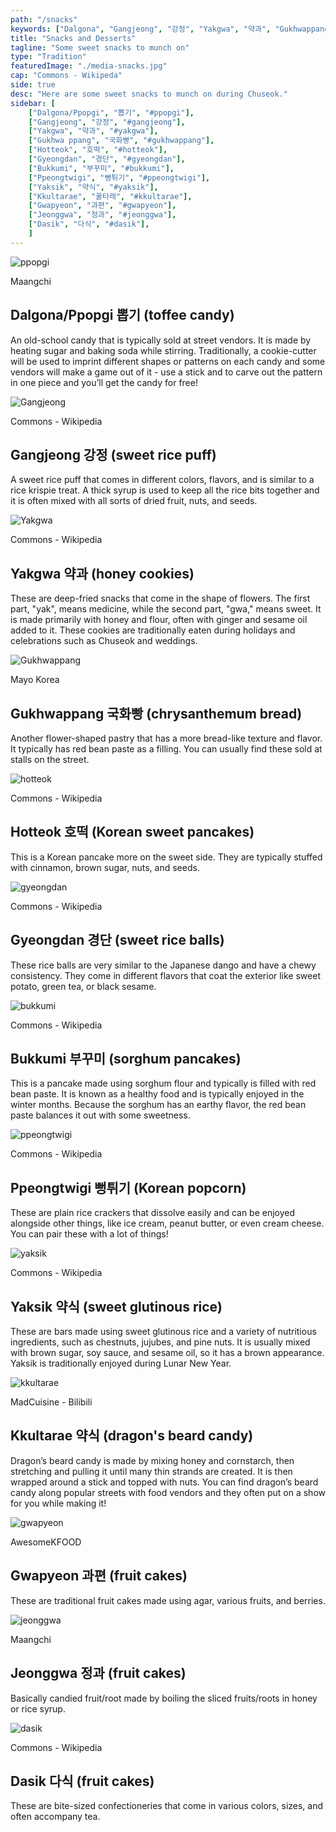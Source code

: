 ```yaml
---
path: "/snacks"
keywords: ["Dalgona", "Gangjeong", "강정", "Yakgwa", "약과", "Gukhwappang", "국화빵", "Hotteok", "호떡", "Gyeongdan", "경단", "Bukkumi", "부꾸미", "Ppeongtwigi", "뻥튀기", "Yaksik", "약식", "Kkultarae", "꿀타래", "Gwapyeon", "과편", "Jeonggwa", "정과", "Dasik", "다식"]
title: "Snacks and Desserts"
tagline: "Some sweet snacks to munch on"
type: "Tradition"
featuredImage: "./media-snacks.jpg"
cap: "Commons - Wikipeda"
side: true
desc: "Here are some sweet snacks to munch on during Chuseok."
sidebar: [
    ["Dalgona/Ppopgi", "뽑기", "#ppopgi"],  
    ["Gangjeong", "강정", "#gangjeong"], 
    ["Yakgwa", "약과", "#yakgwa"], 
    ["Gukhwa ppang", "국화빵", "#gukhwappang"], 
    ["Hotteok", "호떡", "#hotteok"],
    ["Gyeongdan", "경단", "#gyeongdan"], 
    ["Bukkumi", "부꾸미", "#bukkumi"], 
    ["Ppeongtwigi", "뻥튀기", "#ppeongtwigi"], 
    ["Yaksik", "약식", "#yaksik"],
    ["Kkultarae", "꿀타래", "#kkultarae"],
    ["Gwapyeon", "과편", "#gwapyeon"],
    ["Jeonggwa", "정과", "#jeonggwa"],
    ["Dasik", "다식", "#dasik"],
    ]
---
```


<div id="ppopgi">
<img src="ppopgi.jpeg" alt="ppopgi"/>
<p class="blog-cap">Maangchi</p>
<h2 class="blog-header--2">Dalgona/Ppopgi 뽑기 (toffee candy)</h2>
<p class="blog-p">An old-school candy that is typically sold at street vendors. It is made by heating sugar and baking soda while stirring. Traditionally, a cookie-cutter will be used to imprint different shapes or patterns on each candy and some vendors will make a game out of it - use a stick and to carve out the pattern in one piece and you’ll get the candy for free!</p>
</div>

<div id="gangjeong">
<img src="gangjeong.png" alt="Gangjeong"/>
<p class="blog-cap">Commons - Wikipedia</p>
<h2 class="blog-header--2">Gangjeong 강정 (sweet rice puff)</h2>
<p class="blog-p">A sweet rice puff that comes in different colors, flavors, and is similar to a rice krispie treat. A thick syrup is used to keep all the rice bits together and it is often mixed with all sorts of dried fruit, nuts, and seeds.</p>
</div>

<div id="yakgwa">
<img src="yakgwa.jpeg" alt="Yakgwa"/>
<p class="blog-cap">Commons - Wikipedia</p>
<h2 class="blog-header--2">Yakgwa 약과 (honey cookies)</h2>
<p class="blog-p">These are deep-fried snacks that come in the shape of flowers. The first part, "yak", means medicine, while the second part, "gwa," means sweet. It is made primarily with honey and flour, often with ginger and sesame oil added to it. These cookies are traditionally eaten during holidays and celebrations such as Chuseok and weddings.</p>
</div>

<div id="gukhwappang">
<img src="gukhwappang.jpg" alt="Gukhwappang"/>
<p class="blog-cap">Mayo Korea</p>
<h2 class="blog-header--2">Gukhwappang 국화빵 (chrysanthemum bread)</h2>
<p class="blog-p">Another flower-shaped pastry that has a more bread-like texture and flavor. It typically has red bean paste as a filling. You can usually find these sold at stalls on the street.</p>
</div>

<div id="hotteok">
<img src="hotteok.jpeg" alt="hotteok"/>
<p class="blog-cap">Commons - Wikipedia</p>
<h2 class="blog-header--2">Hotteok 호떡 (Korean sweet pancakes)</h2>
<p class="blog-p">This is a Korean pancake more on the sweet side. They are typically stuffed with cinnamon, brown sugar, nuts, and seeds.</p>
</div>

<div id="gyeongdan">
<img src="gyeongdan.jpeg" alt="gyeongdan"/>
<p class="blog-cap">Commons - Wikipedia</p>
<h2 class="blog-header--2">Gyeongdan 경단 (sweet rice balls)</h2>
<p class="blog-p">These rice balls are very similar to the Japanese dango and have a chewy consistency. They come in different flavors that coat the exterior like sweet potato, green tea, or black sesame.</p>
</div>

<div id="bukkumi">
<img src="bukkumi.jpeg" alt="bukkumi"/>
<p class="blog-cap">Commons - Wikipedia</p>
<h2 class="blog-header--2">Bukkumi 부꾸미 (sorghum pancakes)</h2>
<p class="blog-p">This is a pancake made using sorghum flour and typically is filled with red bean paste. It is known as a healthy food and is typically enjoyed in the winter months. Because the sorghum has an earthy flavor, the red bean paste balances it out with some sweetness.</p>
</div>

<div id="ppeongtwigi">
<img src="ppeongtwigi.jpeg" alt="ppeongtwigi"/>
<p class="blog-cap">Commons - Wikipedia</p>
<h2 class="blog-header--2">Ppeongtwigi 뻥튀기 (Korean popcorn)</h2>
<p class="blog-p">These are plain rice crackers that dissolve easily and can be enjoyed alongside other things, like ice cream, peanut butter, or even cream cheese. You can pair these with a lot of things!</p>
</div>

<div id="yaksik">
<img src="yaksik.jpeg" alt="yaksik"/>
<p class="blog-cap">Commons - Wikipedia</p>
<h2 class="blog-header--2">Yaksik 약식 (sweet glutinous rice)</h2>
<p class="blog-p">These are bars made using sweet glutinous rice and a variety of nutritious ingredients, such as chestnuts, jujubes, and pine nuts. It is usually mixed with brown sugar, soy sauce, and sesame oil, so it has a brown appearance. Yaksik is traditionally enjoyed during Lunar New Year.</p>
</div>

<div id="kkultarae">
<img src="kkultarae.jpeg" alt="kkultarae"/>
<p class="blog-cap">MadCuisine - Bilibili</p>
<h2 class="blog-header--2">Kkultarae 약식 (dragon's beard candy)</h2>
<p class="blog-p">Dragon’s beard candy is made by mixing honey and cornstarch, then stretching and pulling it until many thin strands are created. It is then wrapped around a stick and topped with nuts. You can find dragon’s beard candy along popular streets with food vendors and they often put on a show for you while making it!</p>
</div>

<div id="gwapyeon">
<img src="gwapyeon.jpeg" alt="gwapyeon"/>
<p class="blog-cap">AwesomeKFOOD</p>
<h2 class="blog-header--2">Gwapyeon 과편 (fruit cakes)</h2>
<p class="blog-p">These are traditional fruit cakes made using agar, various fruits, and berries.</p>
</div>

<div id="jeonggwa">
<img src="jeonggwa.jpeg" alt="jeonggwa"/>
<p class="blog-cap">Maangchi</p>
<h2 class="blog-header--2">Jeonggwa 정과 (fruit cakes)</h2>
<p class="blog-p">Basically candied fruit/root made by boiling the sliced fruits/roots in honey or rice syrup.</p>
</div>

<div id="dasik">
<img src="dasik.jpeg" alt="dasik"/>
<p class="blog-cap">Commons - Wikipedia</p>
<h2 class="blog-header--2">Dasik 다식 (fruit cakes)</h2>
<p class="blog-p">These are bite-sized confectioneries that come in various colors, sizes, and often accompany tea.</p>
</div>
